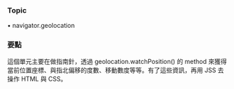 ### Topic ###
• navigator.geolocation  

### 要點 ###
這個單元主要在做指南針，透過 geolocation.watchPosition() 的 method 來獲得當前位置座標、與指北偏移的度數、移動數度等等。有了這些資訊，再用 JSS 去操作 HTML 與 CSS。
